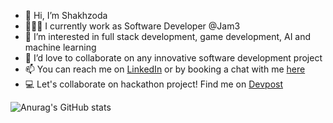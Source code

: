- 👋 Hi, I’m Shakhzoda 
- 👩🏽‍💻 I currently work as Software Developer @Jam3 
- 👀 I’m interested in full stack development, game development, AI and machine learning
- 💞️ I’d love to collaborate on any innovative software development project
- 📫 You can reach me on [LinkedIn](https://www.linkedin.com/in/shakhzoda-ismatullaeva/) or by booking a chat with me [here](https://calendly.com/ismatullaeva-sh/chat-with-me)
- 💻 Let's collaborate on hackathon project! Find me on [Devpost](https://devpost.com/ismatullaeva-sh?ref_content=user-portfolio&ref_feature=portfolio&ref_medium=global-nav)


![Anurag's GitHub stats](https://github-readme-stats.vercel.app/api?username=ismatullaevash&hide=prs,issues&count_private=true&show_icons=true)




<!---
ismatullaevash/ismatullaevash is a ✨ special ✨ repository because its `README.md` (this file) appears on your GitHub profile.
You can click the Preview link to take a look at your changes.
--->

